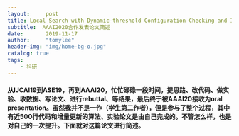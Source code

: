 ```yaml
---
layout:     post
title: Local Search with Dynamic-threshold Configuration Checking and Incremental Neighborhood Updating for Maximum k-plex Problem 
subtitle:  AAAI2020合作发表论文简述
date:       2019-11-17
author:     "tomylee"
header-img: "img/home-bg-o.jpg"
catalog: true
tags:
    - 科研
---
```



#### 从IJCAI19到ASE19，再到AAAI20，忙忙碌碌一段时间，提思路、改代码、做实验、收数据、写论文、进行rebuttal、等结果，最后终于被AAAI20接收为oral presentation。虽然我并不是一作（学生第二作者），但是参与了整个过程，其中有近500行代码和增量更新的算法、实验论文是由自己完成的。不管怎么样，也是对自己的一次提升。下面就对这篇论文进行简述。

